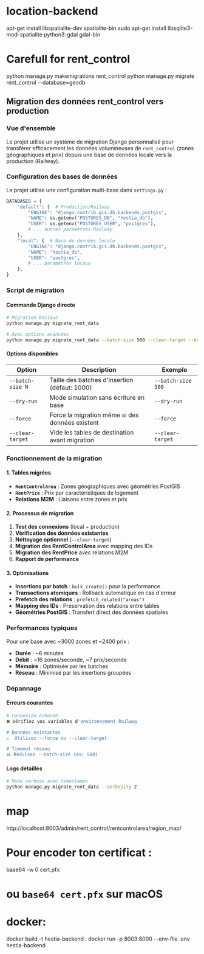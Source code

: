 # location-backend

apt-get install libspatialite-dev spatialite-bin
sudo apt-get install libsqlite3-mod-spatialite python3-gdal gdal-bin

# Carefull for rent_control

python manage.py makemigrations rent_control
python manage.py migrate rent_control --database=geodb

## Migration des données rent_control vers production

### Vue d'ensemble

Le projet utilise un système de migration Django personnalisé pour transférer efficacement les données volumineuses de `rent_control` (zones géographiques et prix) depuis une base de données locale vers la production (Railway).

### Configuration des bases de données

Le projet utilise une configuration multi-base dans `settings.py` :

```python
DATABASES = {
    "default": {  # Production/Railway
        "ENGINE": "django.contrib.gis.db.backends.postgis",
        "NAME": os.getenv("POSTGRES_DB", "hestia_db"),
        "USER": os.getenv("POSTGRES_USER", "postgres"),
        # ... autres paramètres Railway
    },
    "local": {  # Base de données locale
        "ENGINE": "django.contrib.gis.db.backends.postgis",
        "NAME": "hestia_db",
        "USER": "postgres",
        # ... paramètres locaux
    },
}
```

### Script de migration

#### Commande Django directe

```bash
# Migration basique
python manage.py migrate_rent_data

# Avec options avancées
python manage.py migrate_rent_data --batch-size 500 --clear-target --dry-run
```

#### Options disponibles

| Option           | Description                                     | Exemple            |
| ---------------- | ----------------------------------------------- | ------------------ |
| `--batch-size N` | Taille des batches d'insertion (défaut: 1000)   | `--batch-size 500` |
| `--dry-run`      | Mode simulation sans écriture en base           | `--dry-run`        |
| `--force`        | Force la migration même si des données existent | `--force`          |
| `--clear-target` | Vide les tables de destination avant migration  | `--clear-target`   |

### Fonctionnement de la migration

#### 1. Tables migrées

- **`RentControlArea`** : Zones géographiques avec géométries PostGIS
- **`RentPrice`** : Prix par caractéristiques de logement
- **Relations M2M** : Liaisons entre zones et prix

#### 2. Processus de migration

1. **Test des connexions** (local + production)
2. **Vérification des données existantes**
3. **Nettoyage optionnel** (`--clear-target`)
4. **Migration des RentControlArea** avec mapping des IDs
5. **Migration des RentPrice** avec relations M2M
6. **Rapport de performance**

#### 3. Optimisations

- **Insertions par batch** : `bulk_create()` pour la performance
- **Transactions atomiques** : Rollback automatique en cas d'erreur
- **Prefetch des relations** : `prefetch_related("areas")`
- **Mapping des IDs** : Préservation des relations entre tables
- **Géométries PostGIS** : Transfert direct des données spatiales

### Performances typiques

Pour une base avec ~3000 zones et ~2400 prix :

- **Durée** : ~6 minutes
- **Débit** : ~16 zones/seconde, ~7 prix/seconde
- **Mémoire** : Optimisée par les batches
- **Réseau** : Minimisé par les insertions groupées

### Dépannage

#### Erreurs courantes

```bash
# Connexion échouée
❌ Vérifiez vos variables d'environnement Railway

# Données existantes
⚠️  Utilisez --force ou --clear-target

# Timeout réseau
📊 Réduisez --batch-size (ex: 500)
```

#### Logs détaillés

```bash
# Mode verbose avec timestamps
python manage.py migrate_rent_data --verbosity 2
```

# map

http://localhost:8003/admin/rent_control/rentcontrolarea/region_map/

# Pour encoder ton certificat :

base64 -w 0 cert.pfx

# ou `base64 cert.pfx` sur macOS

# docker:

docker build -t hestia-backend .
docker run -p 8003:8000 --env-file .env hestia-backend
